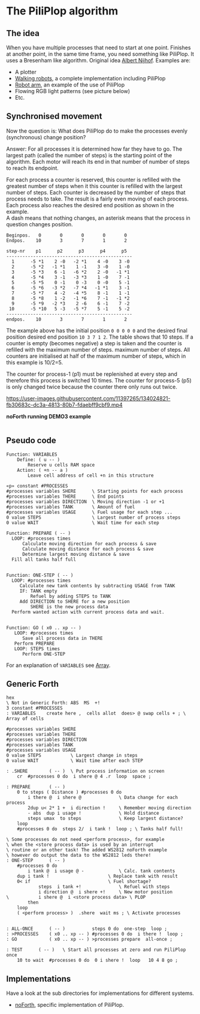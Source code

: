 # The PiliPlop algorithm

## The idea

When you have multiple processes that need to start at one point. Finishes at another point, 
in the same time frame, you need something like PiliPlop. It uses a Bresenham like algorithm. 
Original idea [Albert Nijhof](https://home.hccnet.nl/anij/ec/ec207a.html). Examples are:  

  - A plotter
  - [Walking robots](https://home.hccnet.nl/willem.ouwerkerk/egel-for-msp430/egel%20for%20launchpad.html#e11x), a complete implementation including PiliPlop
  - [Robot arm](https://home.hccnet.nl/willem.ouwerkerk/), an example of the use of PiliPlop
  - Flowing RGB light patterns (see picture below)
  - Etc.

## Synchronised movement

Now the question is: What does PiliPlop do to make the processes evenly (synchronous) change position?

Answer: For all processes it is determined how far they have to go. The largest path (called the number of steps) is the 
starting point of the algorithm. Each motor will reach its end in that number of number of steps to reach its endpoint. 

For each process a counter is reserved, this counter is refilled with the greatest number of steps when it
this counter is refilled with the largest number of steps. Each counter is decreased by the number of steps 
that process needs to take. The result is a fairly even moving of each process.
Each process also reaches the desired end position as shown in the example.  
A dash means that nothing changes, an asterisk means that the process in question changes position.

```
Beginpos.   0       0       0       0       0
Endpos.    10       3       7       1       2

step-nr    p1      p2      p3      p4      p5
-----------------------------------------------
  1      -5 *1    2 -0   -2 *1    4 -0    3 -0  
  2      -5 *2   -1 *1    1 -1    3 -0    1 -0  
  3      -5 *3    6 -1   -6 *2    2 -0   -1 *1   
  4      -5 *4    3 -1   -3 *3    1 -0    7 -1   
  5      -5 *5    0 -1    0 -3    0 -0    5 -1   
  6      -5 *6   -3 *2   -7 *4   -1 *1    3 -1   
  7      -5 *7    4 -2   -4 *5    8 -1    1 -1   
  8      -5 *8    1 -2   -1 *6    7 -1   -1 *2   
  9      -5 *9   -2 *3    2 -6    6 -1    7 -2   
 10      -5 *10   5 -3   -5 *7    5 -1    5 -2   
-----------------------------------------------
endpos.    10       3       7       1       2
```

The example above has the initial position `0 0 0 0 0` and the desired final position 
desired end position `10 3 7 1 2`. The table shows that 10 
steps. If a counter is empty (becomes negative)
a step is taken and the counter is refilled with the maximum number of steps.
maximum number of steps. All counters are initialised at
half of the maximum number of steps,
which in this example is 10/2=5. 

The counter for process-1 (p1) must be replenished at every step
and therefore this process is switched 10 times. The counter for process-5 (p5) is only changed twice because the counter there only runs out twice.

https://user-images.githubusercontent.com/11397265/134024821-fb30683c-dc3a-4813-80b7-fdaebff9cbf9.mp4

**noForth running DEMO3 example**
```
```

## Pseudo code
```
Function: VARIABLES
	Define: ( u -- )
		Reserve u cells RAM space 
	Action: ( +n -- a )
		Leave cell address of cell +n in this structure

«p» constant #PROCESSES
#processes variables SHERE      \ Starting points for each process
#processes variables THERE      \ End points
#processes variables DIRECTION  \ Moving direction -1 or +1
#processes variables TANK       \ Amount of fuel
#processes variables USAGE      \ Fuel usage for each step ... 
0 value STEPS                   \ Largest number of process steps
0 value WAIT                    \ Wait time for each step

Function: PREPARE ( -- )
  LOOP: #processes times
      Calculate moving direction for each process & save
      Calculate moving distance for each process & save
      Determine largest moving distance & save
  Fill all tanks half full
  

Function: ONE-STEP ( -- )
  LOOP: #processes times
     Calculate new tank contents by subtracting USAGE from TANK
     IF: TANK empty
         Refuel by adding STEPS to TANK
	 Add DIRECTION to SHERE for a new position
         SHERE is the new process data
  Perform wanted action with current process data and wait.
	 
	 
Function: GO ( x0 .. xp -- )
   LOOP: #processes times
      Save all process data in THERE
   Perform PREPARE 
   LOOP: STEPS times
      Perform ONE-STEP
```
For an explanation of `VARIABLES` see [Array](../../Data-Structures/Array).

## Generic Forth

```Forth
hex
\ Not in Generic Forth: ABS  MS  +!
3 constant #PROCESSES
: VARIABLES    create here ,  cells allot  does> @ swap cells + ; \ Array of cells

#processes variables SHERE
#processes variables THERE
#processes variables DIRECTION
#processes variables TANK
#processes variables USAGE
0 value STEPS         	\ Largest change in steps
0 value WAIT          	\ Wait time after each STEP

: .SHERE        ( -- )	\ Put process information on screen
    cr  #processes 0 do  i shere @ 4 .r  loop  space ;

: PREPARE       ( -- )
    0 to steps ( Distance ) #processes 0 do
        i there @  i shere @              \ Data change for each process
        2dup u< 2* 1 +  i direction !     \ Remember moving direction
        - abs  dup i usage ! 	          \ Hold distance
        steps umax  to steps              \ Keep largest distance?
    loop
    #processes 0 do  steps 2/  i tank !  loop ; \ Tanks half full!

\ Some processes do not need <perform process>, for example
\ when the <store process data> is used by an interrupt
\ routine or an other task! The added WS2812 noForth example
\ however do output the data to the WS2812 leds there!
: ONE-STEP      ( -- )
    #processes 0 do
        i tank @  i usage @ -             \ Calc. tank contents
	dup i tank !                      \ Replace tank with result
	0< if                             \ Fuel shortage?
            steps  i tank +!              \ Refuel with steps
            i direction @  i shere +!     \ New motor position
\           i shere @  i <store process data> \ PLOP
        then
    loop 
    ( <perform process> )  .shere  wait ms ; \ Activate processes


: ALL-ONCE      ( -- )          steps 0 do  one-step  loop ;
: >PROCESSES    ( x0 .. xp -- ) #processes 0 do  i there !  loop ;
: GO            ( x0 .. xp -- ) >processes prepare  all-once ;

: TEST		( -- )   \ Start all processes at zero and run PiliPlop once
    10 to wait  #processes 0 do  0 i shere !  loop   10 4 8 go ;
```

## Implementations

Have a look at the sub directories for implementations for different systems.

- [noForth](noForth), specific implementation of PiliPlop.

